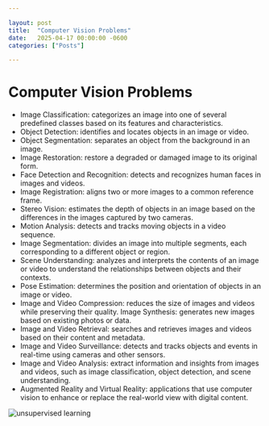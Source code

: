 ```yaml
---

layout: post
title:  "Computer Vision Problems"
date:   2025-04-17 00:00:00 -0600
categories: ["Posts"] 

---
```


# Computer Vision Problems

* Image Classification: categorizes an image into one of several predefined classes based on its features and characteristics.
* Object Detection: identifies and locates objects in an image or video.
* Object Segmentation: separates an object from the background in an image.
* Image Restoration: restore a degraded or damaged image to its original form.
* Face Detection and Recognition: detects and recognizes human faces in images and videos.
* Image Registration: aligns two or more images to a common reference frame.
* Stereo Vision: estimates the depth of objects in an image based on the differences in the images captured by two cameras.
* Motion Analysis: detects and tracks moving objects in a video sequence.
* Image Segmentation: divides an image into multiple segments, each corresponding to a different object or region.
* Scene Understanding: analyzes and interprets the contents of an image or video to understand the relationships between objects and their contexts.
* Pose Estimation: determines the position and orientation of objects in an image or video.
* Image and Video Compression: reduces the size of images and videos while preserving their quality.
Image Synthesis: generates new images based on existing photos or data.
* Image and Video Retrieval: searches and retrieves images and videos based on their content and metadata.
* Image and Video Surveillance: detects and tracks objects and events in real-time using cameras and other sensors.
* Image and Video Analysis: extract information and insights from images and videos, such as image classification, object detection, and scene understanding.
* Augmented Reality and Virtual Reality: applications that use computer vision to enhance or replace the real-world view with digital content.

![unsupervised learning](https://mlgstorageaccount.blob.core.windows.net/images/6173F1A3038FF4FAEDD9DBBDDC3640B2.png)